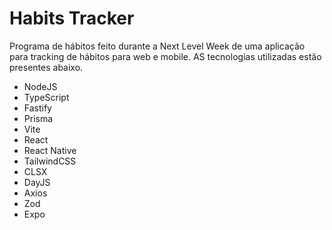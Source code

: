# Habits Tracker

Programa de hábitos feito durante a Next Level Week de uma aplicação para tracking de hábitos para web e mobile. AS tecnologias utilizadas estão presentes abaixo.

- NodeJS
- TypeScript
- Fastify
- Prisma
- Vite
- React
- React Native
- TailwindCSS
- CLSX
- DayJS
- Axios
- Zod
- Expo
